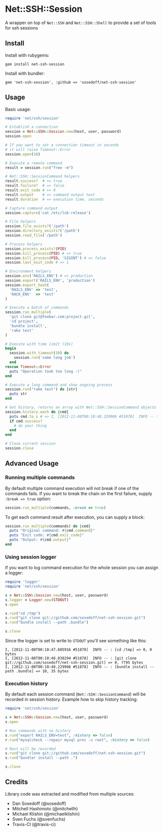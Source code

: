 # Net::SSH::Session

A wrapper on top of `Net::SSH` and `Net::SSH::Shell` to provide a set of tools for ssh sessions

## Install

Install with rubygems:

```
gem install net-ssh-session
```

Install with bundler:

```
gem 'net-ssh-session', :github => 'sosedoff/net-ssh-session'
```

## Usage

Basic usage:

```ruby
require 'net/ssh/session'

# Establish a connection
session = Net::SSH::Session.new(host, user, password)
session.open

# If you want to set a connection timeout in seconds
# it will raise Timeout::Error 
session.open(10)

# Execute a remote command
result = session.run("free -m")

# Net::SSH::SessionCommand helpers
result.success?  # => true
result.failure?  # => false
result.exit_code # => 0
result.output    # => command output text
result.duration  # => execution time, seconds

# Capture command output
session.capture('cat /etc/lsb-release')

# File helpers
session.file_exists?('/path')
session.directory_exists?('/path')
session.read_file('/path')

# Process helpers
session.process_exists?(PID)
session.kill_process(PID) # => true
session.kill_process(PID, 'SIGINT') # => false
session.last_exit_code # => 1

# Environment helpers
session.env('RAILS_ENV') # => production
session.export('RAILS_ENV', 'production')
session.export_hash(
  'RAILS_ENV' => 'test',
  'RACK_ENV'  => 'test'
)

# Execute a batch of commands
session.run_multiple(
  'git clone git@foobar.com:project.git',
  'cd project',
  'bundle install',
  'rake test'
)

# Execute with time limit (10s)
begin
  session.with_timeout(10) do
    session.run('some long job')
  end
rescue Timeout::Error
  puts "Operation took too long :("
end

# Execute a long command and show ongoing process
session.run("rake test") do |str|
  puts str
end

# Get history, returns an array with Net::SSH::SessionCommand objects
session.history.each do |cmd|
  puts cmd.to_s # => I, [2012-11-08T00:10:48.229986 #51878]  INFO -- : [bundle install --path .bundle] => 10, 35 bytes
  if cmd.success?
    # do your thing
  end
end

# Close current session
session.close
```

## Advanced Usage

### Running multiple commands

By default multiple command execution will not break if one of the commands fails. If you want to break the chain on the first failure, supply `:break => true` option:

```ruby
session.run_multiple(commands, :break => true)
```

To get each command result after execution, you can supply a block:

```ruby
session.run_multiple(commands) do |cmd|
  puts "Original command: #{cmd.command}"
  puts "Exit code: #{cmd.exit_code}"
  puts "Output: #{cmd.output}"
end
```

### Using session logger

If you want to log command execution for the whole session you can assign a logger:

```ruby
require 'logger'
require 'net/ssh/session'

s = Net::SSH::Session.new(host, user, password)
s.logger = Logger.new(STDOUT)
s.open

s.run("cd /tmp")
s.run("git clone git://github.com/sosedoff/net-ssh-session.git")
s.run("bundle install --path .bundle")

s.close
```

Since the logger is set to write to `STDOUT` you'll see something like this:

```
I, [2012-11-08T00:10:47.605916 #51878]  INFO -- : [cd /tmp] => 0, 0 bytes
I, [2012-11-08T00:10:48.038294 #51878]  INFO -- : [git clone git://github.com/sosedoff/net-ssh-session.git] => 0, 7795 bytes
I, [2012-11-08T00:10:48.229986 #51878]  INFO -- : [bundle install --path .bundle] => 10, 35 bytes
```

### Execution history

By default each session command (`Net::SSH::SessionCommand`) will be recorded in 
session history. Example how to skip history tracking:

```ruby
require 'net/ssh/session'

s = Net::SSH::Session.new(host, user, password)
s.open

# Run commands with no history
s.run("export RAILS_ENV=test", :history => false)
r.run("mysqlcheck --repair mysql proc -u root", :history => false)

# Rest will be recorded
s.run("git clone git://github.com/sosedoff/net-ssh-session.git")
s.run("bundler install --path .")

s.close
```

## Credits

Library code was extracted and modified from multiple sources:

- Dan Sosedoff (@sosedoff)
- Mitchell Hashimoto (@mitchellh)
- Michael Klishin (@michaelklishin)
- Sven Fuchs (@svenfuchs)
- Travis-CI (@travis-ci)